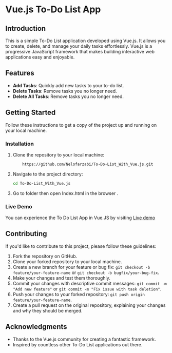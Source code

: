 # Vue.js To-Do List App

## Introduction

This is a simple To-Do List application developed using Vue.js. It allows you to create, delete, and manage your daily tasks effortlessly. Vue.js is a progressive JavaScript framework that makes building interactive web applications easy and enjoyable.


## Features

- **Add Tasks**: Quickly add new tasks to your to-do list.
- **Delete Tasks**: Remove tasks you no longer need.
- **Delete All Tasks**: Remove tasks you no longer need.

## Getting Started

Follow these instructions to get a copy of the project up and running on your local machine.


### Installation

1. Clone the repository to your local machine:
   
   ```bash
       https://github.com/Nelofarzabi/To-Do-List_With_Vue.js.git
   ```

2. Navigate to the project directory:

   ```bash
   cd To-Do-List_With_Vue.js
   ```

3. Go to folder then open Index.html in the browser .


### Live Demo
You can experience the To Do List App in Vue.JS by visiting [Live demo ](https://guileless-kelpie-b1437b.netlify.app/) 



## Contributing

If you'd like to contribute to this project, please follow these guidelines:

1. Fork the repository on GitHub.
2. Clone your forked repository to your local machine.
3. Create a new branch for your feature or bug fix: `git checkout -b feature/your-feature-name` or `git checkout -b bugfix/your-bug-fix`.
4. Make your changes and test them thoroughly.
5. Commit your changes with descriptive commit messages: `git commit -m "Add new feature"` or `git commit -m "Fix issue with task deletion"`.
6. Push your changes to your forked repository: `git push origin feature/your-feature-name`.
7. Create a pull request on the original repository, explaining your changes and why they should be merged.


## Acknowledgments

- Thanks to the Vue.js community for creating a fantastic framework.
- Inspired by countless other To-Do List applications out there.

